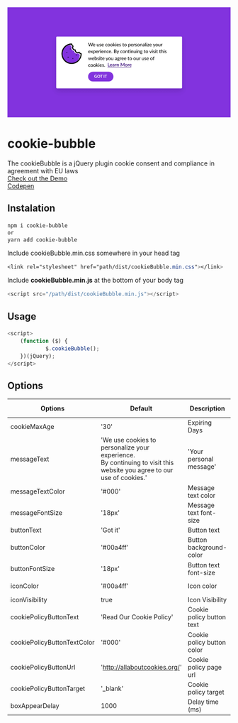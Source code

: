 <img src="https://github.com/joaopereirawd/cookieBubble/blob/master/img/cookieBubble.gif">


# cookie-bubble 
The cookieBubble is a jQuery plugin cookie consent and compliance in agreement with EU laws</br>
<a href="https://joaopereirawd.github.io/cookieBubble/" target="blank">Check out the Demo</a></br>
<a href="https://codepen.io/joaopereirawd/pen/pKpYpE" target="blank">Codepen</a>


## Instalation
```
npm i cookie-bubble
or
yarn add cookie-bubble
```
Include cookieBubble.min.css somewhere in your head tag 
```css
<link rel="stylesheet" href="path/dist/cookieBubble.min.css"></link>
```

Include **cookieBubble.min.js** at the bottom of your body tag
```js
<script src="/path/dist/cookieBubble.min.js"></script>
```

## Usage
```js
<script>
    (function ($) {
            $.cookieBubble();
    })(jQuery);
</script>
```


## Options 
Options | Default |Description | Available Options
--- | --- | --- | --- 
cookieMaxAge                | '30'        | Expiring Days| (Number)
messageText                 | 'We use cookies to personalize your experience. </br>By continuing to visit this website you agree to our use of cookies.'     | 'Your personal message'   | (String)
messageTextColor            | '#000'                          | Message text color| hex, rgb, rgba
messageFontSize             | '18px'                          | Message text font-size      | px, em, rem
buttonText                  | 'Got it'                        | Button text                 | (String)
buttonColor                 | '#00a4ff'                       | Button background-color     | hex, rgb, rgba 
buttonFontSize              | '18px'                          | Button text font-size       | px, em, rem 
iconColor                   | '#00a4ff'                       | Icon color                  | hex, rgb, rgba
iconVisibility              | true                            | Icon Visibility             | (Bool)
cookiePolicyButtonText      | 'Read Our Cookie Policy'        | Cookie policy button text   | (String)
cookiePolicyButtonTextColor | '#000'                          | Cookie policy button color  | hex, rgb, rgba
cookiePolicyButtonUrl       | 'http://allaboutcookies.org/'   | Cookie policy page url      | url
cookiePolicyButtonTarget    | '_blank'                        | Cookie policy target        | _self
boxAppearDelay              | 1000                            | Delay time (ms)             | (Number)
    

 
 

